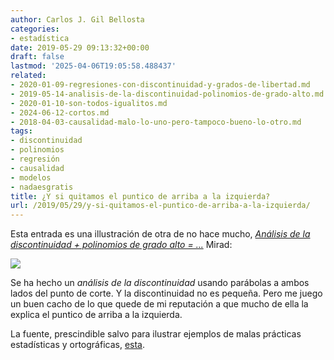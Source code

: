 ```yaml
---
author: Carlos J. Gil Bellosta
categories:
- estadística
date: 2019-05-29 09:13:32+00:00
draft: false
lastmod: '2025-04-06T19:05:58.488437'
related:
- 2020-01-09-regresiones-con-discontinuidad-y-grados-de-libertad.md
- 2019-05-14-analisis-de-la-discontinuidad-polinomios-de-grado-alto.md
- 2020-01-10-son-todos-igualitos.md
- 2024-06-12-cortos.md
- 2018-04-03-causalidad-malo-lo-uno-pero-tampoco-bueno-lo-otro.md
tags:
- discontinuidad
- polinomios
- regresión
- causalidad
- modelos
- nadaesgratis
title: ¿Y si quitamos el puntico de arriba a la izquierda?
url: /2019/05/29/y-si-quitamos-el-puntico-de-arriba-a-la-izquierda/
---
```


Esta entrada es una illustración de otra de no hace mucho, _[Análisis de la discontinuidad + polinomios de grado alto = ...](https://www.datanalytics.com/2019/05/14/analisis-de-la-discontinuidad-polinomios-de-grado-alto/)_ Mirad:

![](/wp-uploads/2019/05/regresion_polinomica_discontinudades.png#center)

Se ha hecho un _análisis de la discontinuidad_ usando parábolas a ambos lados del punto de corte. Y la discontinuidad no es pequeña. Pero me juego un buen cacho de lo que quede de mi reputación a que mucho de ella la explica el puntico de arriba a la izquierda.

La fuente, prescindible salvo para ilustrar ejemplos de malas prácticas estadísticas y ortográficas, [esta](http://nadaesgratis.es/admin/capital-social-y-bienes-comunales).